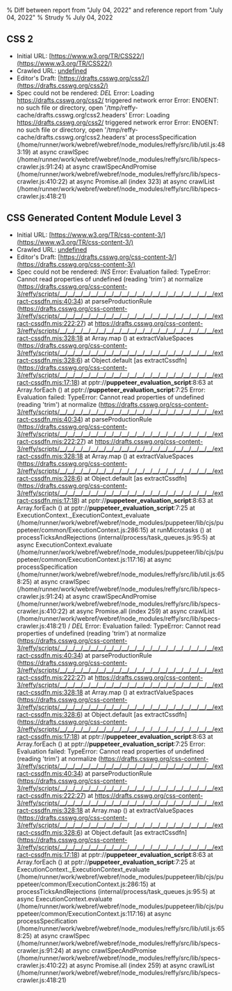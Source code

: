 % Diff between report from "July 04, 2022" and reference report from "July 04, 2022"
% Strudy
% July 04, 2022

## CSS 2

- Initial URL: [https://www.w3.org/TR/CSS22/](https://www.w3.org/TR/CSS22/)
- Crawled URL: [undefined](undefined)
- Editor's Draft: [https://drafts.csswg.org/css2/](https://drafts.csswg.org/css2/)
- Spec could not be rendered: *DEL* Error: Loading https://drafts.csswg.org/css2/ triggered network error Error: ENOENT: no such file or directory, open '/tmp/reffy-cache/drafts.csswg.org!css2.headers' Error: Loading https://drafts.csswg.org/css2/ triggered network error Error: ENOENT: no such file or directory, open '/tmp/reffy-cache/drafts.csswg.org!css2.headers'
    at processSpecification (/home/runner/work/webref/webref/node_modules/reffy/src/lib/util.js:483:19)
    at async crawlSpec (/home/runner/work/webref/webref/node_modules/reffy/src/lib/specs-crawler.js:91:24)
    at async crawlSpecAndPromise (/home/runner/work/webref/webref/node_modules/reffy/src/lib/specs-crawler.js:410:22)
    at async Promise.all (index 323)
    at async crawlList (/home/runner/work/webref/webref/node_modules/reffy/src/lib/specs-crawler.js:418:21)


## CSS Generated Content Module Level 3

- Initial URL: [https://www.w3.org/TR/css-content-3/](https://www.w3.org/TR/css-content-3/)
- Crawled URL: [undefined](undefined)
- Editor's Draft: [https://drafts.csswg.org/css-content-3/](https://drafts.csswg.org/css-content-3/)
- Spec could not be rendered: *INS* Error: Evaluation failed: TypeError: Cannot read properties of undefined (reading 'trim')
    at normalize (https://drafts.csswg.org/css-content-3/reffy/scripts/__/__/__/__/__/__/__/__/__/__/__/__/__/__/__/__/__/__/__/__/extract-cssdfn.mjs:40:34)
    at parseProductionRule (https://drafts.csswg.org/css-content-3/reffy/scripts/__/__/__/__/__/__/__/__/__/__/__/__/__/__/__/__/__/__/__/__/extract-cssdfn.mjs:222:27)
    at https://drafts.csswg.org/css-content-3/reffy/scripts/__/__/__/__/__/__/__/__/__/__/__/__/__/__/__/__/__/__/__/__/extract-cssdfn.mjs:328:18
    at Array.map (<anonymous>)
    at extractValueSpaces (https://drafts.csswg.org/css-content-3/reffy/scripts/__/__/__/__/__/__/__/__/__/__/__/__/__/__/__/__/__/__/__/__/extract-cssdfn.mjs:328:6)
    at Object.default [as extractCssdfn] (https://drafts.csswg.org/css-content-3/reffy/scripts/__/__/__/__/__/__/__/__/__/__/__/__/__/__/__/__/__/__/__/__/extract-cssdfn.mjs:17:18)
    at pptr://__puppeteer_evaluation_script__:8:63
    at Array.forEach (<anonymous>)
    at pptr://__puppeteer_evaluation_script__:7:25 Error: Evaluation failed: TypeError: Cannot read properties of undefined (reading 'trim')
    at normalize (https://drafts.csswg.org/css-content-3/reffy/scripts/__/__/__/__/__/__/__/__/__/__/__/__/__/__/__/__/__/__/__/__/extract-cssdfn.mjs:40:34)
    at parseProductionRule (https://drafts.csswg.org/css-content-3/reffy/scripts/__/__/__/__/__/__/__/__/__/__/__/__/__/__/__/__/__/__/__/__/extract-cssdfn.mjs:222:27)
    at https://drafts.csswg.org/css-content-3/reffy/scripts/__/__/__/__/__/__/__/__/__/__/__/__/__/__/__/__/__/__/__/__/extract-cssdfn.mjs:328:18
    at Array.map (<anonymous>)
    at extractValueSpaces (https://drafts.csswg.org/css-content-3/reffy/scripts/__/__/__/__/__/__/__/__/__/__/__/__/__/__/__/__/__/__/__/__/extract-cssdfn.mjs:328:6)
    at Object.default [as extractCssdfn] (https://drafts.csswg.org/css-content-3/reffy/scripts/__/__/__/__/__/__/__/__/__/__/__/__/__/__/__/__/__/__/__/__/extract-cssdfn.mjs:17:18)
    at pptr://__puppeteer_evaluation_script__:8:63
    at Array.forEach (<anonymous>)
    at pptr://__puppeteer_evaluation_script__:7:25
    at ExecutionContext._ExecutionContext_evaluate (/home/runner/work/webref/webref/node_modules/puppeteer/lib/cjs/puppeteer/common/ExecutionContext.js:286:15)
    at runMicrotasks (<anonymous>)
    at processTicksAndRejections (internal/process/task_queues.js:95:5)
    at async ExecutionContext.evaluate (/home/runner/work/webref/webref/node_modules/puppeteer/lib/cjs/puppeteer/common/ExecutionContext.js:117:16)
    at async processSpecification (/home/runner/work/webref/webref/node_modules/reffy/src/lib/util.js:658:25)
    at async crawlSpec (/home/runner/work/webref/webref/node_modules/reffy/src/lib/specs-crawler.js:91:24)
    at async crawlSpecAndPromise (/home/runner/work/webref/webref/node_modules/reffy/src/lib/specs-crawler.js:410:22)
    at async Promise.all (index 259)
    at async crawlList (/home/runner/work/webref/webref/node_modules/reffy/src/lib/specs-crawler.js:418:21) / *DEL* Error: Evaluation failed: TypeError: Cannot read properties of undefined (reading 'trim')
    at normalize (https://drafts.csswg.org/css-content-3/reffy/scripts/__/__/__/__/__/__/__/__/__/__/__/__/__/__/__/__/__/__/__/__/extract-cssdfn.mjs:40:34)
    at parseProductionRule (https://drafts.csswg.org/css-content-3/reffy/scripts/__/__/__/__/__/__/__/__/__/__/__/__/__/__/__/__/__/__/__/__/extract-cssdfn.mjs:222:27)
    at https://drafts.csswg.org/css-content-3/reffy/scripts/__/__/__/__/__/__/__/__/__/__/__/__/__/__/__/__/__/__/__/__/extract-cssdfn.mjs:328:18
    at Array.map (<anonymous>)
    at extractValueSpaces (https://drafts.csswg.org/css-content-3/reffy/scripts/__/__/__/__/__/__/__/__/__/__/__/__/__/__/__/__/__/__/__/__/extract-cssdfn.mjs:328:6)
    at Object.default [as extractCssdfn] (https://drafts.csswg.org/css-content-3/reffy/scripts/__/__/__/__/__/__/__/__/__/__/__/__/__/__/__/__/__/__/__/__/extract-cssdfn.mjs:17:18)
    at pptr://__puppeteer_evaluation_script__:8:63
    at Array.forEach (<anonymous>)
    at pptr://__puppeteer_evaluation_script__:7:25 Error: Evaluation failed: TypeError: Cannot read properties of undefined (reading 'trim')
    at normalize (https://drafts.csswg.org/css-content-3/reffy/scripts/__/__/__/__/__/__/__/__/__/__/__/__/__/__/__/__/__/__/__/__/extract-cssdfn.mjs:40:34)
    at parseProductionRule (https://drafts.csswg.org/css-content-3/reffy/scripts/__/__/__/__/__/__/__/__/__/__/__/__/__/__/__/__/__/__/__/__/extract-cssdfn.mjs:222:27)
    at https://drafts.csswg.org/css-content-3/reffy/scripts/__/__/__/__/__/__/__/__/__/__/__/__/__/__/__/__/__/__/__/__/extract-cssdfn.mjs:328:18
    at Array.map (<anonymous>)
    at extractValueSpaces (https://drafts.csswg.org/css-content-3/reffy/scripts/__/__/__/__/__/__/__/__/__/__/__/__/__/__/__/__/__/__/__/__/extract-cssdfn.mjs:328:6)
    at Object.default [as extractCssdfn] (https://drafts.csswg.org/css-content-3/reffy/scripts/__/__/__/__/__/__/__/__/__/__/__/__/__/__/__/__/__/__/__/__/extract-cssdfn.mjs:17:18)
    at pptr://__puppeteer_evaluation_script__:8:63
    at Array.forEach (<anonymous>)
    at pptr://__puppeteer_evaluation_script__:7:25
    at ExecutionContext._ExecutionContext_evaluate (/home/runner/work/webref/webref/node_modules/puppeteer/lib/cjs/puppeteer/common/ExecutionContext.js:286:15)
    at processTicksAndRejections (internal/process/task_queues.js:95:5)
    at async ExecutionContext.evaluate (/home/runner/work/webref/webref/node_modules/puppeteer/lib/cjs/puppeteer/common/ExecutionContext.js:117:16)
    at async processSpecification (/home/runner/work/webref/webref/node_modules/reffy/src/lib/util.js:658:25)
    at async crawlSpec (/home/runner/work/webref/webref/node_modules/reffy/src/lib/specs-crawler.js:91:24)
    at async crawlSpecAndPromise (/home/runner/work/webref/webref/node_modules/reffy/src/lib/specs-crawler.js:410:22)
    at async Promise.all (index 259)
    at async crawlList (/home/runner/work/webref/webref/node_modules/reffy/src/lib/specs-crawler.js:418:21)




